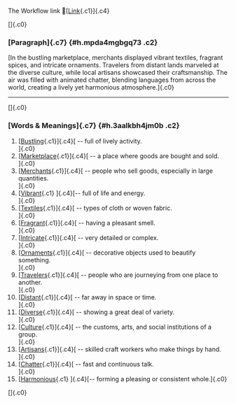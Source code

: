 The Workflow link
👏[[Link](https://www.google.com/url?q=http://www.google.com&sa=D&source=editors&ust=1761244935473503&usg=AOvVaw1kN5vcQLU4Aqx1elquRgiK){.c1}]{.c4}

[]{.c0}

### [Paragraph]{.c7} {#h.mpda4mgbgq73 .c2}

[In the bustling marketplace, merchants displayed vibrant textiles,
fragrant spices, and intricate ornaments. Travelers from distant lands
marveled at the diverse culture, while local artisans showcased their
craftsmanship. The air was filled with animated chatter, blending
languages from across the world, creating a lively yet harmonious
atmosphere.]{.c0}

------------------------------------------------------------------------

[]{.c0}

### [Words & Meanings]{.c7} {#h.3aalkbh4jm0b .c2}

1.  [[Bustling](https://www.google.com/url?q=http://www.google.com&sa=D&source=editors&ust=1761244935474817&usg=AOvVaw3f8xqa75gco2yX6bG2Es4e){.c1}]{.c4}[ --
    full of lively activity.\
    ]{.c0}
2.  [[Marketplace](https://www.google.com/url?q=http://www.google.com&sa=D&source=editors&ust=1761244935475078&usg=AOvVaw1weM6nA2Rgfi9uQpjT2vK9){.c1}]{.c4}[ --
    a place where goods are bought and sold.\
    ]{.c0}
3.  [[Merchants](https://www.google.com/url?q=http://www.google.com&sa=D&source=editors&ust=1761244935475302&usg=AOvVaw2BOFMFy37xmhPyB3N2Zt6I){.c1}]{.c4}[ --
    people who sell goods, especially in large quantities.\
    ]{.c0}
4.  [[Vibrant](https://www.google.com/url?q=http://www.google.com&sa=D&source=editors&ust=1761244935475560&usg=AOvVaw3rAapj-Vc5K-AcdJPC6Mpq){.c1}
    ]{.c4}[-- full of life and energy.\
    ]{.c0}
5.  [[Textiles](https://www.google.com/url?q=http://www.google.com&sa=D&source=editors&ust=1761244935475770&usg=AOvVaw0dIZ3bJCKuqkdWLN2H6wTP){.c1}]{.c4}[ --
    types of cloth or woven fabric.\
    ]{.c0}
6.  [[Fragrant](https://www.google.com/url?q=http://www.google.com&sa=D&source=editors&ust=1761244935475984&usg=AOvVaw2ST1aLY5Gok_ScOJvV8I4R){.c1}]{.c4}[ --
    having a pleasant smell.\
    ]{.c0}
7.  [[Intricate](https://www.google.com/url?q=http://www.google.com&sa=D&source=editors&ust=1761244935476182&usg=AOvVaw2cpFggSXCUQnwUN14ID8_h){.c1}]{.c4}[ --
    very detailed or complex.\
    ]{.c0}
8.  [[Ornaments](https://www.google.com/url?q=http://www.google.com&sa=D&source=editors&ust=1761244935476397&usg=AOvVaw2IYY__KmlNe1f-dLipNJDK){.c1}]{.c4}[ --
    decorative objects used to beautify something.\
    ]{.c0}
9.  [[Travelers](https://www.google.com/url?q=http://www.google.com&sa=D&source=editors&ust=1761244935476631&usg=AOvVaw3AFiUw9kvC-xXuxyRNgcld){.c1}]{.c4}[ --
    people who are journeying from one place to another.\
    ]{.c0}
10. [[Distant](https://www.google.com/url?q=http://www.google.com&sa=D&source=editors&ust=1761244935476885&usg=AOvVaw0DJ-KM2glmSSaHPksW9DeV){.c1}]{.c4}[ --
    far away in space or time.\
    ]{.c0}
11. [[Diverse](https://www.google.com/url?q=http://www.google.com&sa=D&source=editors&ust=1761244935477118&usg=AOvVaw0gcTwi2f59F8TeGmg9Cx0K){.c1}]{.c4}[ --
    showing a great deal of variety.\
    ]{.c0}
12. [[Culture](https://www.google.com/url?q=http://www.google.com&sa=D&source=editors&ust=1761244935477360&usg=AOvVaw0b5wjmpIQUf1gWn37aiJRG){.c1}]{.c4}[ --
    the customs, arts, and social institutions of a group.\
    ]{.c0}
13. [[Artisans](https://www.google.com/url?q=http://www.google.com&sa=D&source=editors&ust=1761244935477607&usg=AOvVaw3_6bGg-1FwnoGjblnOH2RY){.c1}]{.c4}[ --
    skilled craft workers who make things by hand.\
    ]{.c0}
14. [[Chatter](https://www.google.com/url?q=http://www.google.com&sa=D&source=editors&ust=1761244935477915&usg=AOvVaw39ujniVNqXvs6zVyH0zO8v){.c1}]{.c4}[ --
    fast and continuous talk.\
    ]{.c0}
15. [[Harmonious](https://www.google.com/url?q=http://www.google.com&sa=D&source=editors&ust=1761244935478127&usg=AOvVaw3r50hCvCENcXAszCmNcUzt){.c1}
    ]{.c4}[-- forming a pleasing or consistent whole.]{.c0}

[]{.c0}
